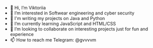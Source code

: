 - 👋 Hi, I’m Viktoriia
- 👀 I’m interested in Softwear engineering and cyber security
- 🌱 I'm writing my projects on Java and Python
- 🌱 I’m currently learning JavaScript and HTML/CSS
- 💞️ I’m looking to collaborate on interesting projects just for fun and experience
- 📫 How to reach me Telegram: @gvvvvm

<!---
gviktoriia/gviktoriia is a ✨ special ✨ repository because its `README.md` (this file) appears on your GitHub profile.
You can click the Preview link to take a look at your changes.
--->

